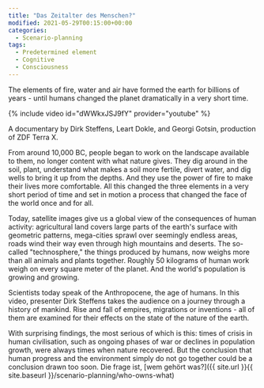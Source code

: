 ```yaml
---
title: "Das Zeitalter des Menschen?"
modified: 2021-05-29T00:15:00+00:00
categories:
  - Scenario-planning
tags:
  - Predetermined element
  - Cognitive
  - Consciousness
---
```

The elements of fire, water and air have formed the earth for billions of years - until humans changed the planet dramatically in a very short time. 

{% include video id="dWWkxJSJ9fY" provider="youtube" %}

A documentary by Dirk Steffens, Leart Dokle, and Georgi Gotsin, production of ZDF Terra X.

From around 10,000 BC, people began to work on the landscape available to them, no longer content with what nature gives. They dig around in the soil, plant, understand what makes a soil more fertile, divert water, and dig wells to bring it up from the depths. And they use the power of fire to make their lives more comfortable. All this changed the three elements in a very short period of time and set in motion a process that changed the face of the world once and for all.

Today, satellite images give us a global view of the consequences of human activity: agricultural land covers large parts of the earth's surface with geometric patterns, mega-cities sprawl over seemingly endless areas, roads wind their way even through high mountains and deserts. The so-called "technosphere," the things produced by humans, now weighs more than all animals and plants together. Roughly 50 kilograms of human work weigh on every square meter of the planet. And the world's population is growing and growing. 

Scientists today speak of the Anthropocene, the age of humans. In this video, presenter Dirk Steffens takes the audience on a journey through a history of mankind. Rise and fall of empires, migrations or inventions - all of them are examined for their effects on the state of the nature of the earth.

With surprising findings, the most serious of which is this: times of crisis in human civilisation, such as ongoing phases of war or declines in population growth, were always times when nature recovered. But the conclusion that human progress and the environment simply do not go together could be a conclusion drawn too soon. Die frage ist, [wem gehört was?]({{ site.url }}{{ site.baseurl }}/scenario-planning/who-owns-what)